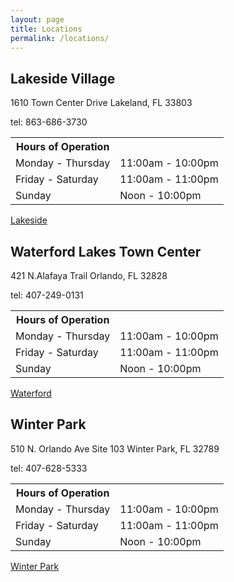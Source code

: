 ```yaml
---
layout: page
title: Locations
permalink: /locations/
---
```


<div class="location">
<h2>Lakeside Village</h2>

<p>
1610 Town Center Drive
Lakeland, FL 33803
</p>
<p>tel: 863-686-3730</p>




<table class="tg">
  <tr>
    <th class="tg-031e">Hours of Operation</th>
    <th class="tg-031e"></th>
  </tr>
  <tr>
    <td class="tg-031e">Monday - Thursday</td>
    <td class="tg-031e">11:00am - 10:00pm</td>
  </tr>
  <tr>
    <td class="tg-031e">Friday - Saturday</td>
    <td class="tg-031e">11:00am - 11:00pm</td>
  </tr>
  <tr>
    <td class="tg-031e">Sunday</td>
    <td class="tg-031e">Noon - 10:00pm</td>
  </tr>
</table>


<a class="order_button direct" href="https://www.grubhub.com/lakeland-fl/pizzeria-valdiano-town-center-dr/?showSmallSearchWidget=Y">Lakeside</a>
</div>

<div class="location">

<h2>Waterford Lakes Town Center</h2>

<p>
421 N.Alafaya Trail
Orlando, FL 32828
</p>
<p>tel: 407-249-0131</p>

<table class="tg">
  <tr>
    <th class="tg-031e">Hours of Operation</th>
    <th class="tg-031e"></th>
  </tr>
  <tr>
    <td class="tg-031e">Monday - Thursday</td>
    <td class="tg-031e">11:00am - 10:00pm</td>
  </tr>
  <tr>
    <td class="tg-031e">Friday - Saturday</td>
    <td class="tg-031e">11:00am - 11:00pm</td>
  </tr>
  <tr>
    <td class="tg-031e">Sunday</td>
    <td class="tg-031e">Noon - 10:00pm</td>
  </tr>
</table>

<a class="order_button direct" href="https://www.grubhub.com/orlando/pizzeria-valdiano-421-n-alafaya-trl-orlando/?showSmallSearchWidget=Y">Waterford</a>
</div>

<div class="location">
<h2>Winter Park</h2>

<p>
510 N. Orlando Ave Site 103
Winter Park, FL 32789
</p>
<p>tel: 407-628-5333</p>

<table class="tg">
  <tr>
    <th class="tg-031e">Hours of Operation</th>
    <th class="tg-031e"></th>
  </tr>
  <tr>
    <td class="tg-031e">Monday - Thursday</td>
    <td class="tg-031e">11:00am - 10:00pm</td>
  </tr>
  <tr>
    <td class="tg-031e">Friday - Saturday</td>
    <td class="tg-031e">11:00am - 11:00pm</td>
  </tr>
  <tr>
    <td class="tg-031e">Sunday</td>
    <td class="tg-031e">Noon - 10:00pm</td>
  </tr>
</table>

<a class="order_button direct" href="https://www.grubhub
.com/orlando/pizzeria-valdiano-winter-park/?showSmallSearchWidget=Y">Winter Park</a>
</div>